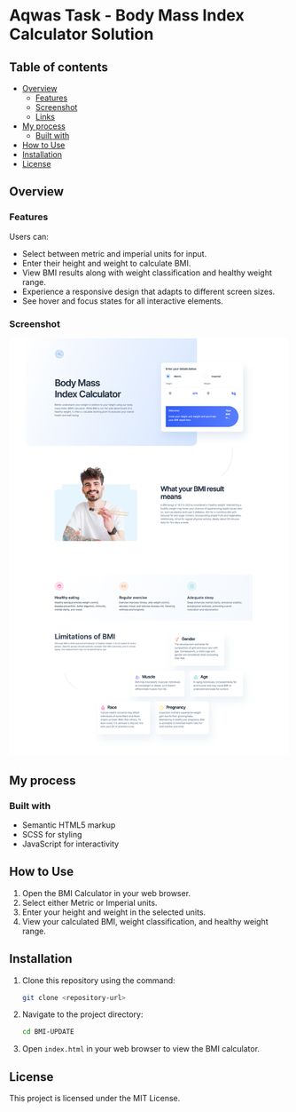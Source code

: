 # Aqwas Task - Body Mass Index Calculator Solution

## Table of contents

- [Overview](#overview)
  - [Features](#features)
  - [Screenshot](#screenshot)
  - [Links](#links)
- [My process](#my-process)
  - [Built with](#built-with)
- [How to Use](#how-to-use)
- [Installation](#installation)
- [License](#license)

## Overview

### Features

Users can:

- Select between metric and imperial units for input.
- Enter their height and weight to calculate BMI.
- View BMI results along with weight classification and healthy weight range.
- Experience a responsive design that adapts to different screen sizes.
- See hover and focus states for all interactive elements.

### Screenshot

![Screenshot](./assets/images/screenshot.png)

## My process

### Built with

- Semantic HTML5 markup
- SCSS for styling
- JavaScript for interactivity

## How to Use

1. Open the BMI Calculator in your web browser.
2. Select either Metric or Imperial units.
3. Enter your height and weight in the selected units.
4. View your calculated BMI, weight classification, and healthy weight range.

## Installation

1. Clone this repository using the command:
    ```sh
    git clone <repository-url>
    ```
2. Navigate to the project directory:
    ```sh
    cd BMI-UPDATE
    ```
3. Open `index.html` in your web browser to view the BMI calculator.

## License

This project is licensed under the MIT License.
